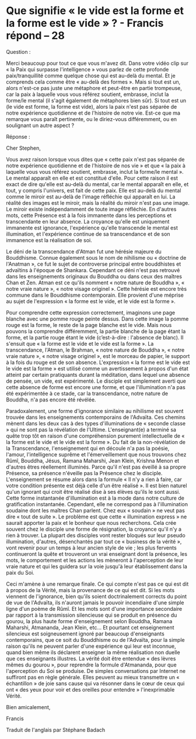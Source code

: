 # Que signifie « le vide est la forme et la forme est le vide » ? - Francis répond – 28



  





Question : 






Merci beaucoup pour tout ce que vous m'avez dit. Dans votre vid&eacute;o clip sur &laquo; la Paix qui surpasse l'intelligence &raquo; vous parlez de cette profonde paix/tranquillit&eacute; comme quelque chose qui est au-del&agrave; du mental. Et je comprends cela comme &ecirc;tre &laquo; au-del&agrave; des formes &raquo;. Mais si tout est un, alors n'est-ce pas juste une m&eacute;taphore et peut-&ecirc;tre en partie trompeuse, car la paix &agrave; laquelle vous vous r&eacute;f&eacute;rez soutient, embrasse, inclut la forme/le mental (il s'agit &eacute;galement de m&eacute;taphores bien s&ucirc;r). Si tout est un (le vide est forme, la forme est vide), alors la paix n'est pas s&eacute;par&eacute;e de notre exp&eacute;rience quotidienne et de l'histoire de notre vie. Est-ce que ma remarque vous para&icirc;t pertinente, ou le diriez-vous diff&eacute;remment, ou en soulignant un autre aspect ?&nbsp;









  








R&eacute;ponse :






  








Cher Stephen,






  








Vous avez raison lorsque vous dites que &laquo; cette paix n'est pas s&eacute;par&eacute;e de notre exp&eacute;rience quotidienne et de l'histoire de nos vie &raquo; et que &laquo; la paix &agrave; laquelle vous vous r&eacute;f&eacute;rez soutient, embrasse, inclut la forme/le mental &raquo;. Le mental appara&icirc;t en elle et est constitu&eacute; d'elle. Pour cette raison il est exact de dire qu'elle est au-del&agrave; du mental, car le mental appara&icirc;t en elle, et tout, y compris l'univers, est fait de cette paix. Elle est au-del&agrave; du mental comme le miroir est au-del&agrave; de l'image r&eacute;fl&eacute;chie qui appara&icirc;t en lui. La r&eacute;alit&eacute; des images est le miroir, mais la r&eacute;alit&eacute; du miroir n'est pas une image. Le miroir existe ind&eacute;pendamment de toute image r&eacute;fl&eacute;chie. En d'autres mots, cette Pr&eacute;sence est &agrave; la fois immanente dans les perceptions et transcendante en leur absence. La croyance qu'elle est uniquement immanente est ignorance, l'exp&eacute;rience qu'elle transcende le mental est illumination, et l'exp&eacute;rience continue de sa transcendance et de son immanence est la r&eacute;alisation de soi.






  








Le d&eacute;ni de la transcendance d'Atman fut une h&eacute;r&eacute;sie majeure du Bouddhisme. Connue &eacute;galement sous le nom de nihilisme ou &laquo; doctrine de l'Anatman &raquo;, ce fut le sujet de controverse principal entre bouddhistes et adva&iuml;tins &agrave; l'&eacute;poque de Shankara. Cependant ce d&eacute;ni n'est pas retrouv&eacute; dans les enseignements originaux du Bouddha ou dans ceux des ma&icirc;tres Chan et Zen. Atman est ce qu'ils nomment &laquo; notre nature de Bouddha &raquo;, &laquo; notre vraie nature &raquo;, &laquo; notre visage originel &raquo;. Cette h&eacute;r&eacute;sie est encore tr&egrave;s commune dans le Bouddhisme contemporain. Elle provient d'une m&eacute;prise au sujet de l'expression &laquo; la forme est le vide, et le vide est la forme &raquo;.






  








Pour comprendre cette expression correctement, imaginons une page blanche avec une pomme rouge peinte dessus. Dans cette image la pomme rouge est la forme, le reste de la page blanche est le vide. Mais nous pouvons la comprendre diff&eacute;remment, la partie blanche de la page &eacute;tant la forme, et la partie rouge &eacute;tant le vide (c&rsquo;est-&agrave;-dire : l'absence de blanc). Il s'ensuit que &laquo; la forme est le vide et le vide est la forme &raquo;. La transcendance, l'Atman, le Brahman, &laquo; notre nature de Bouddha &raquo;, &laquo; notre vraie nature &raquo;, &laquo; notre visage originel &raquo;, est le morceau de papier, le support &agrave; la fois du rouge est de son absence. L'expression &laquo; la forme est le vide est le vide est la forme &raquo; est utilis&eacute; comme un avertissement &agrave; propos d'un &eacute;tat atteint par certain pratiquants durant la m&eacute;ditation, dans lequel une absence de pens&eacute;e, un vide, est exp&eacute;riment&eacute;. Le disciple est simplement averti que cette absence de forme est encore une forme, et que l'illumination n'a pas &eacute;t&eacute; exp&eacute;riment&eacute;e &agrave; ce stade, car la transcendance, notre nature de Bouddha, n'a pas encore &eacute;t&eacute; r&eacute;v&eacute;l&eacute;e.






  








Paradoxalement, une forme d'ignorance similaire au nihilisme est souvent trouv&eacute;e dans les enseignements contemporains de l'Adva&iuml;ta. Ces chemins m&egrave;nent dans les deux cas &agrave; des types d'illuminations de &laquo; seconde classe &raquo; qui ne sont pas la r&eacute;v&eacute;lation de l'Ultime. L'enseignant(e) a termin&eacute; sa qu&ecirc;te trop t&ocirc;t en raison d'une compr&eacute;hension purement intellectuelle de &laquo; la forme est le vide et le vide est la forme &raquo;. Du fait de la non-r&eacute;v&eacute;lation de la Transcendance, l'enseignement qui en d&eacute;coule n'a pas la po&eacute;sie, l'amour, l'intelligence supr&ecirc;me et l'&eacute;merveillement que nous trouvons chez R&ucirc;m&icirc;, Bouddha, J&eacute;sus, Ramana Maharshi, Jean Klein, Krishna Menon et d'autres &ecirc;tres r&eacute;ellement illumin&eacute;s. Parce qu'il n'est pas &eacute;veill&eacute; &agrave; sa propre Pr&eacute;sence, sa pr&eacute;sence n'&eacute;veille pas la Pr&eacute;sence chez le disciple. L'enseignement se r&eacute;sume alors dans la formule &laquo; Il n'y a rien &agrave; faire, car votre condition pr&eacute;sente est d&eacute;j&agrave; celle d'un &ecirc;tre r&eacute;alis&eacute; &raquo;. Il est bien naturel qu'un ignorant qui croit &ecirc;tre r&eacute;alis&eacute; dise &agrave; ses &eacute;l&egrave;ves qu'ils le sont aussi. Cette forme instantan&eacute;e d'illumination est &agrave; la mode dans notre culture de gratification instantan&eacute;e. Cependant, elle ne correspond pas &agrave; l'illumination soudaine dont les ma&icirc;tres Chan parlent. Chez eux &laquo; soudain &raquo; ne veut pas dire &laquo; tout de suite &raquo;. Le probl&egrave;me est que cette &laquo; illumination express &raquo; ne saurait apporter la paix et le bonheur que nous recherchons. Cela cr&eacute;e souvent chez le disciple une forme de r&eacute;signation, la croyance qu'il n'y a rien &agrave; trouver. La plupart des disciples vont rester bloqu&eacute;s sur leur pseudo illumination, d'autres, d&eacute;senchant&eacute;s par tout ce &laquo; business de la v&eacute;rit&eacute; &raquo;, vont revenir pour un temps &agrave; leur ancien style de vie ; les plus fervents continueront la qu&ecirc;te et trouveront un vrai enseignant dont la pr&eacute;sence, les mots, le comportement et les actions les m&egrave;neront &agrave; l'aperception de leur vraie nature et qui les guidera sur la voie jusqu'&agrave; leur &eacute;tablissement dans la paix du Soi.






  








Ceci m'am&egrave;ne &agrave; une remarque finale. Ce qui compte n'est pas ce qui est dit &agrave; propos de la V&eacute;rit&eacute;, mais la provenance de ce qui est dit. Si les mots viennent de l'ignorance, bien qu'ils soient doctrinalement corrects du point de vue de l'Adva&iuml;ta, ils n'auront jamais le pouvoir incendiaire d'une simple ligne d'un po&egrave;me de R&ucirc;m&icirc;. Et les mots sont d'une importance secondaire par rapport &agrave; la transmission silencieuse qui se produit en pr&eacute;sence du gourou, la plus haute forme d'enseignement selon Bouddha, Ramana Maharshi, Atmananda, Jean Klein, etc... Et pourtant cet enseignement silencieux est soigneusement ignor&eacute; par beaucoup d'enseignants contemporains, que ce soit du Bouddhisme ou de l'Adva&iuml;ta, pour la simple raison qu'ils ne peuvent parler d'une exp&eacute;rience qui leur est inconnue, quand bien m&ecirc;me ils d&eacute;clarent enseigner la m&ecirc;me r&eacute;alisation non duelle que ces enseignants illustres. La v&eacute;rit&eacute; doit &ecirc;tre entendue &laquo; des l&egrave;vres m&ecirc;mes du gourou &raquo;, pour reprendre la formule d'Atmananda, pour que l'aperception du Soi se produise. De simples conversations par Internet ne suffiront pas en r&egrave;gle g&eacute;n&eacute;rale. Elles peuvent au mieux transmettre un &laquo; &eacute;chantillon &raquo; de joie sans cause qui va r&eacute;sonner dans le c&oelig;ur de ceux qui ont &laquo; des yeux pour voir et des oreilles pour entendre &raquo; l'inexprimable V&eacute;rit&eacute;.






  








Bien amicalement,






  








Francis









  








Traduit de l'anglais par St&eacute;phane Badach&nbsp;&nbsp;






